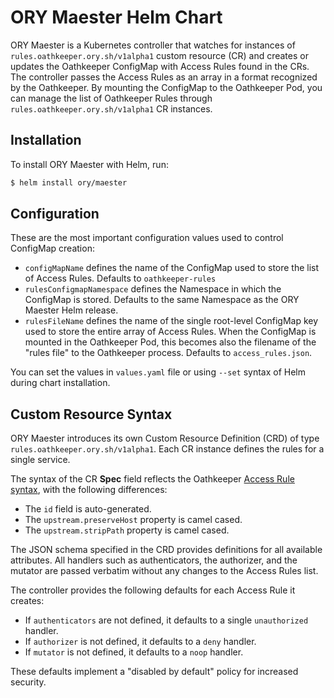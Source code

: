 # ORY Maester Helm Chart

ORY Maester is a Kubernetes controller that watches for instances of `rules.oathkeeper.ory.sh/v1alpha1` custom resource (CR) and creates or updates the Oathkeeper ConfigMap with Access Rules found in the CRs. The controller passes the Access Rules as an array in a format recognized by the Oathkeeper.
By mounting the ConfigMap to the Oathkeeper Pod, you can manage the list of Oathkeeper Rules through `rules.oathkeeper.ory.sh/v1alpha1` CR instances. 


## Installation

To install ORY Maester with Helm, run: 

```bash
$ helm install ory/maester
```

## Configuration

These are the most important configuration values used to control ConfigMap creation:

- `configMapName` defines the name of the ConfigMap used to store the list of Access Rules. Defaults to `oathkeeper-rules`
- `rulesConfigmapNamespace` defines the Namespace in which the ConfigMap is stored. Defaults to the same Namespace as the ORY Maester Helm release.
- `rulesFileName` defines the name of the single root-level ConfigMap key used to store the entire array of Access Rules. When the ConfigMap is mounted in the Oathkeeper Pod, this becomes also the filename of the "rules file" to the Oathkeeper process. Defaults to `access_rules.json`.

You can set the values in `values.yaml` file or using `--set` syntax of Helm during chart installation.

## Custom Resource Syntax

ORY Maester introduces its own Custom Resource Definition (CRD) of type `rules.oathkeeper.ory.sh/v1alpha1`.
Each CR instance defines the rules for a single service.

The syntax of the CR **Spec** field reflects the Oathkeeper [Access Rule syntax](https://www.ory.sh/docs/next/oathkeeper/api-access-rules), with the following differences:
- The `id` field is auto-generated.
- The `upstream.preserveHost` property is camel cased.
- The `upstream.stripPath` property is camel cased.

The JSON schema specified in the CRD provides definitions for all available attributes.
All handlers such as authenticators, the authorizer, and the mutator are passed verbatim without any changes to the Access Rules list.

The controller provides the following defaults for each Access Rule it creates:
- If `authenticators` are not defined, it defaults to a single `unauthorized` handler.
- If `authorizer` is not defined, it defaults to a `deny` handler.
- If `mutator` is not defined, it defaults to a `noop` handler.

These defaults implement a "disabled by default" policy for increased security.
